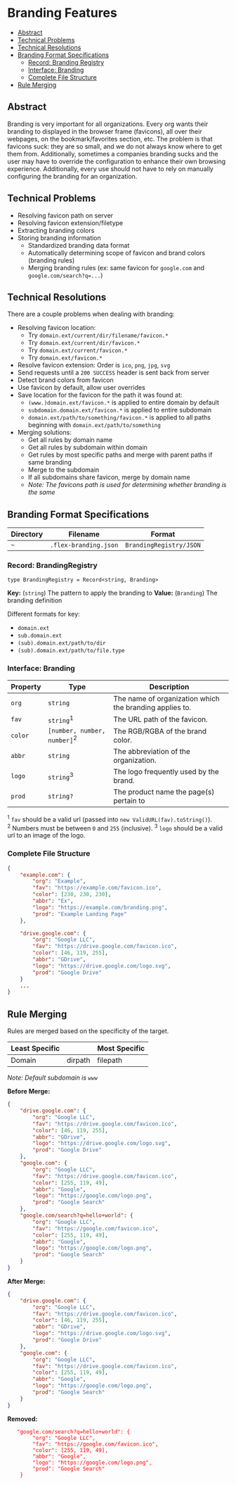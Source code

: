 # Branding Features

-   [Abstract](#abstract)
-   [Technical Problems](#technical-problems)
-   [Technical Resolutions](#technical-resolutions)
-   [Branding Format Specifications](#branding-format-specifications)
    -   [Record: Branding Registry](#record-brandingregistry)
    -   [Interface: Branding](#interface-branding)
    -   [Complete File Structure](#complete-file-structure)
-   [Rule Merging](#rule-merging)

## Abstract

Branding is very important for all organizations.
Every org wants their branding to displayed in the browser frame (favicons),
all over their webpages, on the bookmark/favorites section, etc.
The problem is that favicons suck: they are so small, and we do not always
know where to get them from. Additionally, sometimes a companies branding sucks
and the user may have to override the configuration to enhance their own browsing
experience. Additionally, every use should not have to rely on manually configuring
the branding for an organization.

## Technical Problems

-   Resolving favicon path on server
-   Resolving favicon extension/filetype
-   Extracting branding colors
-   Storing branding information
    -   Standardized branding data format
    -   Automatically determining scope of favicon and brand colors (branding rules)
    -   Merging branding rules (ex: same favicon for `google.com` and `google.com/search?q=...`)

## Technical Resolutions

There are a couple problems when dealing with branding:

-   Resolving favicon location:
    -   Try `domain.ext/current/dir/filename/favicon.*`
    -   Try `domain.ext/current/dir/favicon.*`
    -   Try `domain.ext/current/favicon.*`
    -   Try `domain.ext/favicon.*`
-   Resolve favicon extension: Order is `ico`, `png`, `jpg`, `svg`
-   Send requests until a `200 SUCCESS` header is sent back from server
-   Detect brand colors from favicon
-   Use favicon by default, allow user overrides
-   Save location for the favicon for the path it was found at:
    -   `(www.)domain.ext/favicon.*` is applied to entire domain by default
    -   `subdomain.domain.ext/favicon.*` is applied to entire subdomain
    -   `domain.ext/path/to/something/favicon.*` is applied to all paths
        beginning with `domain.ext/path/to/something`
-   Merging solutions:
    -   Get all rules by domain name
    -   Get all rules by subdomain within domain
    -   Get rules by most specific paths and merge with parent paths if same branding
    -   Merge to the subdomain
    -   If all subdomains share favicon, merge by domain name
    -   _Note: The favicons path is used for determining whether branding is the same_

## Branding Format Specifications

| Directory | Filename              | Format                  |
| --------- | --------------------- | ----------------------- |
| `~`       | `.flex-branding.json` | `BrandingRegistry/JSON` |

### Record: BrandingRegistry

`type BrandingRegistry = Record<string, Branding>`

**Key:** (`string`) The pattern to apply the branding to
**Value:** (`Branding`) The branding definition

Different formats for key:

-   `domain.ext`
-   `sub.domain.ext`
-   `(sub).domain.ext/path/to/dir`
-   `(sub).domain.ext/path/to/file.type`

### Interface: Branding

| Property | Type                                   | Description                                             |
| -------- | -------------------------------------- | ------------------------------------------------------- |
| `org`    | `string`                               | The name of organization which the branding applies to. |
| `fav`    | `string`<sup>1</sup>                   | The URL path of the favicon.                            |
| `color`  | `[number, number, number]`<sup>2</sup> | The RGB/RGBA of the brand color.                        |
| `abbr`   | `string`                               | The abbreviation of the organization.                   |
| `logo`   | `string`<sup>3</sup>                   | The logo frequently used by the brand.                  |
| `prod`   | `string?`                              | The product name the page(s) pertain to                 |

<sup>1</sup> `fav` should be a valid url (passed into `new ValidURL(fav).toString()`).  
<sup>2</sup> Numbers must be between `0` and `255` (inclusive).
<sup>3</sup> `logo` should be a valid url to an image of the logo.

### Complete File Structure

```JSON
{
    "example.com": {
        "org": "Example",
        "fav": "https://example.com/favicon.ico",
        "color": [230, 230, 230],
        "abbr": "Ex",
        "logo": "https://example.com/branding.png",
        "prod": "Example Landing Page"
    },

    "drive.google.com": {
        "org": "Google LLC",
        "fav": "https://drive.google.com/favicon.ico",
        "color": [46, 119, 255],
        "abbr": "GDrive",
        "logo": "https://drive.google.com/logo.svg",
        "prod": "Google Drive"
    }
    ...
}
```

## Rule Merging

Rules are merged based on the specificity of the target.

| Least Specific |         | Most Specific |
| -------------- | ------- | ------------- |
| Domain         | dirpath | filepath      |

_Note: Default subdomain is `www`_

**Before Merge:**

```JSON
{
    "drive.google.com": {
        "org": "Google LLC",
        "fav": "https://drive.google.com/favicon.ico",
        "color": [46, 119, 255],
        "abbr": "GDrive",
        "logo": "https://drive.google.com/logo.svg",
        "prod": "Google Drive"
    },
    "google.com": {
        "org": "Google LLC",
        "fav": "https://drive.google.com/favicon.ico",
        "color": [255, 119, 49],
        "abbr": "Google",
        "logo": "https://google.com/logo.png",
        "prod": "Google Search"
    },
    "google.com/search?q=hello+world": {
        "org": "Google LLC",
        "fav": "https://google.com/favicon.ico",
        "color": [255, 119, 49],
        "abbr": "Google",
        "logo": "https://google.com/logo.png",
        "prod": "Google Search"
    }
}
```

**After Merge:**

```JSON
{
    "drive.google.com": {
        "org": "Google LLC",
        "fav": "https://drive.google.com/favicon.ico",
        "color": [46, 119, 255],
        "abbr": "GDrive",
        "logo": "https://drive.google.com/logo.svg",
        "prod": "Google Drive"
    },
    "google.com": {
        "org": "Google LLC",
        "fav": "https://drive.google.com/favicon.ico",
        "color": [255, 119, 49],
        "abbr": "Google",
        "logo": "https://google.com/logo.png",
        "prod": "Google Search"
    }
}
```

**Removed:**

<pre><code style="color:red">   "google.com/search?q=hello+world": {
        "org": "Google LLC",
        "fav": "https://google.com/favicon.ico",
        "color": [255, 119, 49],
        "abbr": "Google",
        "logo": "https://google.com/logo.png",
        "prod": "Google Search"
    }
</code></pre>
